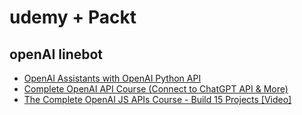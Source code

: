 # udemy + Packt

## openAI linebot
- [OpenAI Assistants with OpenAI Python API]()
- [Complete OpenAI API Course (Connect to ChatGPT API & More)](https://www.udemy.com/course/complete-openai-api-course-connect-to-chatgpt-api-more/learn/lecture/40747430#overview)
- [The Complete OpenAI JS APIs Course - Build 15 Projects [Video]](https://www.packtpub.com/product/the-complete-openai-js-apis-course-build-15-projects-video/9781835466728)
